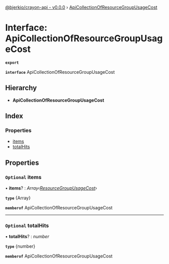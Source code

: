 [@bjerkio/crayon-api - v0.0.0](../README.md) › [ApiCollectionOfResourceGroupUsageCost](apicollectionofresourcegroupusagecost.md)

# Interface: ApiCollectionOfResourceGroupUsageCost

**`export`** 

**`interface`** ApiCollectionOfResourceGroupUsageCost

## Hierarchy

* **ApiCollectionOfResourceGroupUsageCost**

## Index

### Properties

* [items](apicollectionofresourcegroupusagecost.md#optional-items)
* [totalHits](apicollectionofresourcegroupusagecost.md#optional-totalhits)

## Properties

### `Optional` items

• **items**? : *Array‹[ResourceGroupUsageCost](resourcegroupusagecost.md)›*

**`type`** {Array<ResourceGroupUsageCost>}

**`memberof`** ApiCollectionOfResourceGroupUsageCost

___

### `Optional` totalHits

• **totalHits**? : *number*

**`type`** {number}

**`memberof`** ApiCollectionOfResourceGroupUsageCost
